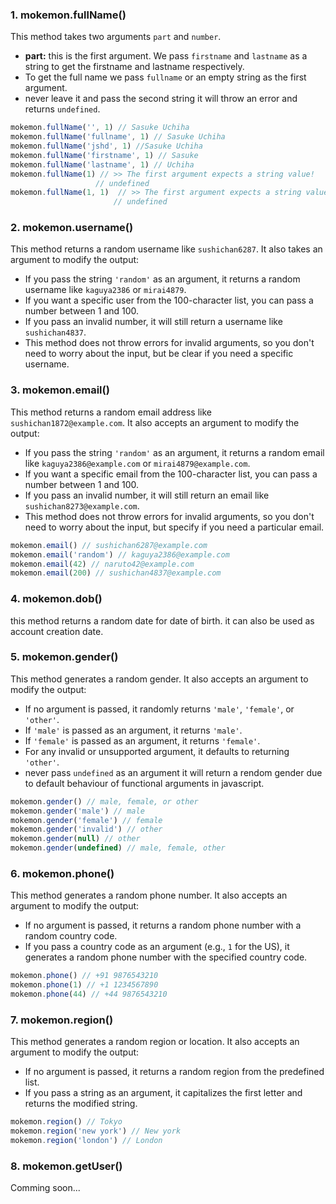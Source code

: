 ### 1. mokemon.fullName()
This method takes two arguments `part` and `number`.
- **part:** this is the first argument. We pass `firstname` and `lastname` as a string to get the firstname and lastname respectively.
- To get the full name we pass `fullname` or an empty string as the first argument.
-  never leave it and pass the second string it will throw an error and returns `undefined`.
```javascript
mokemon.fullName('', 1) // Sasuke Uchiha
mokemon.fullName('fullname', 1) // Sasuke Uchiha
mokemon.fullName('jshd', 1) //Sasuke Uchiha
mokemon.fullName('firstname', 1) // Sasuke 
mokemon.fullName('lastname', 1) // Uchiha
mokemon.fullName(1) // >> The first argument expects a string value!
                   // undefined
mokemon.fullName(1, 1)  // >> The first argument expects a string value!
                       // undefined
```

### 2. mokemon.username()
This method returns a random username like `sushichan6287`. It also takes an argument to modify the output:

- If you pass the string `'random'` as an argument, it returns a random username like `kaguya2386` or `mirai4879`.
- If you want a specific user from the 100-character list, you can pass a number between 1 and 100.
- If you pass an invalid number, it will still return a username like `sushichan4837`.
- This method does not throw errors for invalid arguments, so you don't need to worry about the input, but be clear if you need a specific username.

### 3. mokemon.email()
This method returns a random email address like `sushichan1872@example.com`. It also accepts an argument to modify the output:

- If you pass the string `'random'` as an argument, it returns a random email like `kaguya2386@example.com` or `mirai4879@example.com`.
- If you want a specific email from the 100-character list, you can pass a number between 1 and 100.
- If you pass an invalid number, it will still return an email like `sushichan8273@example.com`.
- This method does not throw errors for invalid arguments, so you don't need to worry about the input, but specify if you need a particular email.

```javascript
mokemon.email() // sushichan6287@example.com
mokemon.email('random') // kaguya2386@example.com
mokemon.email(42) // naruto42@example.com
mokemon.email(200) // sushichan4837@example.com
```

### 4. mokemon.dob()
this method returns a random date for date of birth. it can also be used as account creation date.

### 5. mokemon.gender()
This method generates a random gender. It also accepts an argument to modify the output:

- If no argument is passed, it randomly returns `'male'`, `'female'`, or `'other'`.
- If `'male'` is passed as an argument, it returns `'male'`.
- If `'female'` is passed as an argument, it returns `'female'`.
- For any invalid or unsupported argument, it defaults to returning `'other'`.
- never pass `undefined` as an argument it will return a rendom gender due to default behaviour of functional arguments in javascript. 
```javascript
mokemon.gender() // male, female, or other
mokemon.gender('male') // male
mokemon.gender('female') // female
mokemon.gender('invalid') // other
mokemon.gender(null) // other
mokemon.gender(undefined) // male, female, other
```

### 6. mokemon.phone()
This method generates a random phone number. It also accepts an argument to modify the output:

- If no argument is passed, it returns a random phone number with a random country code.
- If you pass a country code as an argument (e.g., `1` for the US), it generates a random phone number with the specified country code.

```javascript
mokemon.phone() // +91 9876543210
mokemon.phone(1) // +1 1234567890
mokemon.phone(44) // +44 9876543210
```

### 7. mokemon.region()
This method generates a random region or location. It also accepts an argument to modify the output:

- If no argument is passed, it returns a random region from the predefined list.
- If you pass a string as an argument, it capitalizes the first letter and returns the modified string.

```javascript
mokemon.region() // Tokyo
mokemon.region('new york') // New york
mokemon.region('london') // London
```

### 8. mokemon.getUser()
Comming soon...